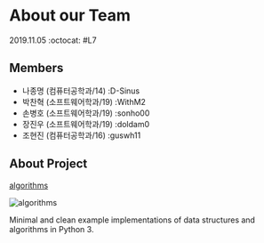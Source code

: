 # About our Team
2019.11.05 :octocat: #L7

## Members
- 나종명 (컴퓨터공학과/14) :D-Sinus
- 박찬혁 (소프트웨어학과/19) :WithM2
- 손병호 (소프트웨어학과/19) :sonho00
- 장진우 (소프트웨어학과/19) :doldam0
- 조현진 (컴퓨터공학과/16) :guswh11

## About Project
[algorithms](https://github.com/keon/algorithms)

![algorithms](https://raw.githubusercontent.com/keon/algorithms/master/docs/source/_static/logo/logotype1blue.png)

Minimal and clean example implementations of data structures and algorithms in Python 3.
